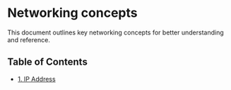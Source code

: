 # Networking concepts


This document outlines key networking concepts for better understanding and reference.

## Table of Contents

- [1. IP Address](#1-ip-address)
